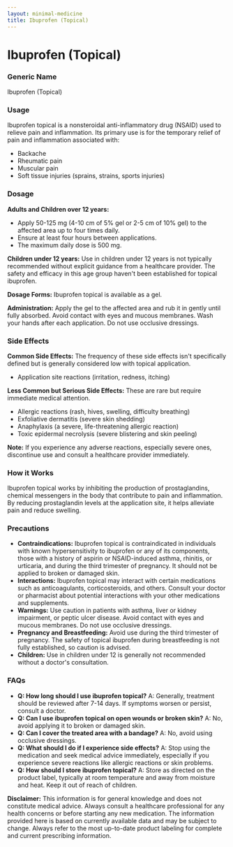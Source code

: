 ```yaml
---
layout: minimal-medicine
title: Ibuprofen (Topical)
---
```


# Ibuprofen (Topical)
### Generic Name
Ibuprofen (Topical)

### Usage
Ibuprofen topical is a nonsteroidal anti-inflammatory drug (NSAID) used to relieve pain and inflammation. Its primary use is for the temporary relief of pain and inflammation associated with:

*   Backache
*   Rheumatic pain
*   Muscular pain
*   Soft tissue injuries (sprains, strains, sports injuries)


### Dosage
**Adults and Children over 12 years:**

*   Apply 50-125 mg (4-10 cm of 5% gel or 2-5 cm of 10% gel) to the affected area up to four times daily.
*   Ensure at least four hours between applications.
*   The maximum daily dose is 500 mg.

**Children under 12 years:**  Use in children under 12 years is not typically recommended without explicit guidance from a healthcare provider.  The safety and efficacy in this age group haven't been established for topical ibuprofen.

**Dosage Forms:**  Ibuprofen topical is available as a gel.

**Administration:** Apply the gel to the affected area and rub it in gently until fully absorbed.  Avoid contact with eyes and mucous membranes. Wash your hands after each application.  Do not use occlusive dressings.


### Side Effects

**Common Side Effects:**  The frequency of these side effects isn't specifically defined but is generally considered low with topical application.  

*   Application site reactions (irritation, redness, itching)


**Less Common but Serious Side Effects:** These are rare but require immediate medical attention.

*   Allergic reactions (rash, hives, swelling, difficulty breathing)
*   Exfoliative dermatitis (severe skin shedding)
*   Anaphylaxis (a severe, life-threatening allergic reaction)
*   Toxic epidermal necrolysis (severe blistering and skin peeling)

**Note:** If you experience any adverse reactions, especially severe ones, discontinue use and consult a healthcare provider immediately.


### How it Works
Ibuprofen topical works by inhibiting the production of prostaglandins, chemical messengers in the body that contribute to pain and inflammation. By reducing prostaglandin levels at the application site, it helps alleviate pain and reduce swelling.


### Precautions

*   **Contraindications:**  Ibuprofen topical is contraindicated in individuals with known hypersensitivity to ibuprofen or any of its components, those with a history of aspirin or NSAID-induced asthma, rhinitis, or urticaria, and during the third trimester of pregnancy.  It should not be applied to broken or damaged skin.
*   **Interactions:** Ibuprofen topical may interact with certain medications such as anticoagulants, corticosteroids, and others.  Consult your doctor or pharmacist about potential interactions with your other medications and supplements.
*   **Warnings:** Use caution in patients with asthma, liver or kidney impairment, or peptic ulcer disease.  Avoid contact with eyes and mucous membranes.  Do not use occlusive dressings.
*   **Pregnancy and Breastfeeding:** Avoid use during the third trimester of pregnancy.  The safety of topical ibuprofen during breastfeeding is not fully established, so caution is advised.
*   **Children:** Use in children under 12 is generally not recommended without a doctor's consultation.


### FAQs

*   **Q: How long should I use ibuprofen topical?** A:  Generally, treatment should be reviewed after 7-14 days. If symptoms worsen or persist, consult a doctor.
*   **Q: Can I use ibuprofen topical on open wounds or broken skin?** A: No, avoid applying it to broken or damaged skin.
*   **Q: Can I cover the treated area with a bandage?** A: No, avoid using occlusive dressings.
*   **Q: What should I do if I experience side effects?** A: Stop using the medication and seek medical advice immediately, especially if you experience severe reactions like allergic reactions or skin problems.
*   **Q: How should I store ibuprofen topical?** A: Store as directed on the product label, typically at room temperature and away from moisture and heat. Keep it out of reach of children.


**Disclaimer:** This information is for general knowledge and does not constitute medical advice. Always consult a healthcare professional for any health concerns or before starting any new medication.  The information provided here is based on currently available data and may be subject to change.  Always refer to the most up-to-date product labeling for complete and current prescribing information.
